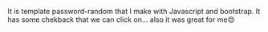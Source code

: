It is template password-random that I make with Javascript and bootstrap. It has some chekback that we can click on... 
also it was great for me😍 
